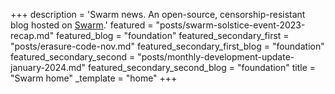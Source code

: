 +++
description = 'Swarm news. An open-source, censorship-resistant blog hosted on [Swarm](https://www.ethswarm.org/ "Swarm").'
featured = "posts/swarm-solstice-event-2023-recap.md"
featured_blog = "foundation"
featured_secondary_first = "posts/erasure-code-nov.md"
featured_secondary_first_blog = "foundation"
featured_secondary_second = "posts/monthly-development-update-january-2024.md"
featured_secondary_second_blog = "foundation"
title = "Swarm home"
_template = "home"
+++
